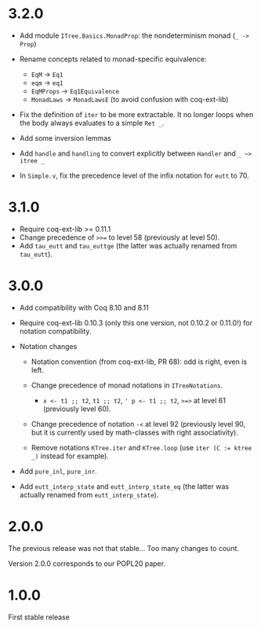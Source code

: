 3.2.0
=====

- Add module `ITree.Basics.MonadProp`: the nondeterminism monad (`_ -> Prop`)

- Rename concepts related to monad-specific equivalence:

    + `EqM` -> `Eq1`
    + `eqm` -> `eq1`
    + `EqMProps` -> `Eq1Equivalence`
    + `MonadLaws` -> `MonadLawsE` (to avoid confusion with coq-ext-lib)

- Fix the definition of `iter` to be more extractable.
  It no longer loops when the body always evaluates to a simple `Ret _`.

- Add some inversion lemmas

- Add `handle` and `handling` to convert explicitly between `Handler` and `_ ~> itree _`

- In `Simple.v`, fix the precedence level of the infix notation for `eutt` to 70.

3.1.0
=====

- Require coq-ext-lib >= 0.11.1
- Change precedence of `>>=` to level 58 (previously at level 50).
- Add `tau_eutt` and `tau_euttge` (the latter was actually renamed from
  `tau_eutt`).

3.0.0
=====

- Add compatibility with Coq 8.10 and 8.11

- Require coq-ext-lib 0.10.3 (only this one version, not 0.10.2 or 0.11.0!)
  for notation compatibility.

- Notation changes

    + Notation convention (from coq-ext-lib, PR 68): odd is right, even is left.

    + Change precedence of monad notations in `ITreeNotations`.
        + `x <- t1 ;; t2`, `t1 ;; t2`, `' p <- t1 ;; t2`, `>=>` at level 61
          (previously level 60).

    + Change precedence of notation `-<` at level 92 (previously level 90, but it
      is currently used by math-classes with right associativity).

    + Remove notations `KTree.iter` and `KTree.loop` (use `iter (C := ktree _)`
      instead for example).

- Add `pure_inl`, `pure_inr`.
- Add `eutt_interp_state` and `eutt_interp_state_eq` (the latter was actually
  renamed from `eutt_interp_state`).

2.0.0
=====

The previous release was not that stable... Too many changes to count.

Version 2.0.0 corresponds to our POPL20 paper.

1.0.0
=====

First stable release
